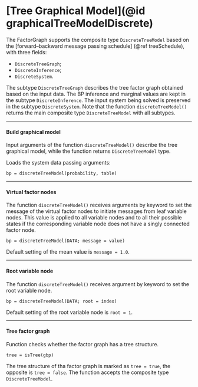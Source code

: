 # [Tree Graphical Model](@id graphicalTreeModelDiscrete)

The FactorGraph supports the composite type `DiscreteTreeModel` based on the [forward–backward message passing schedule] (@ref treeSchedule), with three fields:
- `DiscreteTreeGraph`;
- `DiscreteInference`;
- `DiscreteSystem`.

The subtype `DiscreteTreeGraph` describes the tree factor graph obtained based on the input data. The BP inference and marginal values are kept in the subtype `DiscreteInference`. The input system being solved is preserved in the subtype `DiscreteSystem`. Note that the function `discreteTreeModel()` returns the main composite type `DiscreteTreeModel` with all subtypes.

---

#### Build graphical model

Input arguments of the function `discreteTreeModel()` describe the tree graphical model, while the function returns `DiscreteTreeModel` type.

Loads the system data passing arguments:
```julia-repl
bp = discreteTreeModel(probability, table)
```

---

#### Virtual factor nodes

The function `discreteTreeModel()` receives arguments by keyword to set the message of the virtual factor nodes to initiate messages from leaf variable nodes.  This value is applied to all variable nodes and to all their possible states if the corresponding variable node does not have a singly connected factor node.

```julia-repl
bp = discreteTreeModel(DATA; message = value)
```
Default setting of the mean value is `message = 1.0`.

---

#### Root variable node

The function `discreteTreeModel()` receives argument by keyword to set the root variable node.
```julia-repl
bp = discreteTreeModel(DATA; root = index)
```
Default setting of the root variable node is `root = 1`.

---

#### Tree factor graph
Function checks whether the factor graph has a tree structure.
```julia-repl
tree = isTree(gbp)
```
The tree structure of tha factor graph is marked as `tree = true`, the opposite is `tree = false`. The function accepts the composite type `DiscreteTreeModel`.